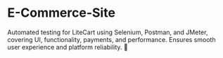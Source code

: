 # E-Commerce-Site
Automated testing for LiteCart using Selenium, Postman, and JMeter, covering UI, functionality, payments, and performance. Ensures smooth user experience and platform reliability. 🚀
